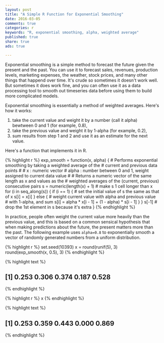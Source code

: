 ```yaml
---
layout: post
title: "A Simple R Function for Exponential Smoothing"
date: 2016-03-05
comments: true
categories: r
keywords: "R, exponential smoothing, alpha, weighted average"
published: true
share: true
ads: true

---
```


Exponential smoothing is a simple method to forecast the future given the present and the past. You can use it to forecast sales, revenues, production levels, marketing expenses, the weather, stock prices, and many other things that happend over time. It's crude so sometimes it doesn't work well. But sometimes it does work fine, and you can often use it as a data processing tool to smooth out timeseries data before using them to build more complicated models. 

Exponential smoothing is essentially a method of weighted averages. Here's how it works: 
1. take the current value and weight it by a number (call it alpha) bewtween 0 and 1 (for example, 0.8), 
2. take the previous value and weight it by 1-alpha (for example, 0.2),
3. sum results from step 1 and 2 and use it as an estimate for the next value.

Here's a function that implements it in R.

{% highlight r %}
exp_smooth = function(x, alpha) {
        # Performs exponential smoothing by taking a weighted average of the
        # current and previous data points
        #
        # x     : numeric vector
        # alpha : number between 0 and 1, weight assigned to current data value
        #
        # Returns a numeric vector of the same length as x and values as the 
        #       weighted averages of the (current, previous) consecutive pairs
        s = numeric(length(x) + 1) # make s 1 cell longer than x
        for (i in seq_along(s)) {
                if (i == 1) { # set the initial value of s the same as that of x
                        s[i] = x[i]
                } else {
                        # weight current value with alpha and previous value 
                        # with 1-alpha, and sum
                        s[i] = alpha * x[i - 1] + (1 - alpha) * s[i - 1]
                }
        }
        s[-1] # drop the 1st element in s because it's extra
}
{% endhighlight %}

In practice, people often weight the current value more heavily than the previous value, and this is based on a common sensical hypothesis that when making predictions about the future, the present matters more than the past. The following example uses `alpha=0.8` to exponentially smooth a vector of randomly generated numbers from a uniform distribution.

{% highlight r %}
set.seed(10393)
x = round(runif(5), 3)
round(exp_smooth(x, 0.5), 3)
{% endhighlight %}



{% highlight text %}
## [1] 0.253 0.306 0.374 0.187 0.528
{% endhighlight %}



{% highlight r %}
x
{% endhighlight %}



{% highlight text %}
## [1] 0.253 0.359 0.443 0.000 0.869
{% endhighlight %}

